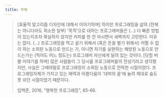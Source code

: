 ```yaml
---
title: 무제
---
```


> [효율적 알고리즘 디자인에 대해서 이야기하며]
> 하지만 프로그래밍을 삶의 (전체는 아니더라도 최소한 일부) '목적'으로 대하는 프로그래머들은 (...) 더 빠른 방법이 있는지조차 확실하지 않지만 커피를 한 잔 마시면서 새벽까지 고민한다. 이유는 없다. (...) 프로그래밍을 먹고 살기 위해서 (혹은 돈을 벌기 위해서) 어쩔 수 없이 하는 소외된 노동으로 만드는 가, 아니면 자기를 실현하는 해방된 노동으로 만드는가는 (적어도 어느 정도는) 프로그래머 자신에게 달려 있는 것이다.
> [닷컴 버블 이야기를 하며]
> 많은 사람들이 그 당시를 프로그래머들의 전성기라고 생각했지만, 사실은 그때야말로 프로그래밍이 소외된 노동으로 전락한 시절이었다. 프로그래밍자체가 가지고 있는 매력과 아름다움이 '대박의 꿈'에 눌려 제대로 숨도 못 쉬던 시절이었기 때문이다.
>
> 임백준, 2016, "행복한 프로그래밍", 65-66.
